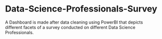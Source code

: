 # Data-Science-Professionals-Survey
A Dashboard is made after data cleaning using PowerBI that depicts different facets of a survey conducted on different Data Science Professionals.
